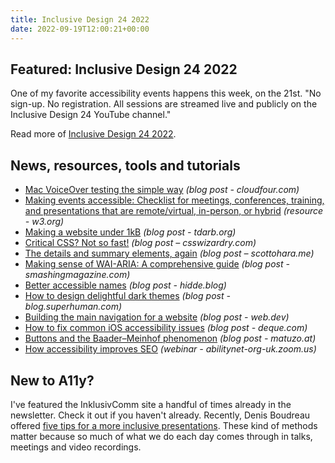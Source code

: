 ```yaml
---
title: Inclusive Design 24 2022
date: 2022-09-19T12:00:21+00:00
---
```


## Featured: Inclusive Design 24 2022

One of my favorite accessibility events happens this week, on the 21st. "No sign-up. No registration. All sessions are streamed live and publicly on the Inclusive Design 24 YouTube channel."

Read more of [Inclusive Design 24 2022](https://inclusivedesign24.org/2022/schedule/).

## News, resources, tools and tutorials

- [Mac VoiceOver testing the simple way](https://cloudfour.com/thinks/mac-voiceover-testing-the-simple-way/) *(blog post - cloudfour.com)*
- [Making events accessible: Checklist for meetings, conferences, training, and presentations that are remote/virtual, in-person, or hybrid](https://www.w3.org/WAI/teach-advocate/accessible-presentations/) *(resource - w3.org)*
- [Making a website under 1kB](https://tdarb.org/blog/under-1kb.html) *(blog post - tdarb.org)*
- [Critical CSS? Not so fast!](https://csswizardry.com/2022/09/critical-css-not-so-fast/) *(blog post – csswizardry.com)*
- [The details and summary elements, again](https://www.scottohara.me//blog/2022/09/12/details-summary.html) *(blog post – scottohara.me)*
- [Making sense of WAI-ARIA: A comprehensive guide](https://www.smashingmagazine.com/2022/09/wai-aria-guide/) *(blog post - smashingmagazine.com)*
- [Better accessible names](https://hidde.blog/better-accessible-names/) *(blog post - hidde.blog)*
- [How to design delightful dark themes](https://blog.superhuman.com/how-to-design-delightful-dark-themes/) *(blog post - blog.superhuman.com)*
- [Building the main navigation for a website](https://web.dev/website-navigation/) *(blog post - web.dev)*
- [How to fix common iOS accessibility issues](https://www.deque.com/blog/how-to-fix-common-ios-accessibility-issues/) *(blog post - deque.com)*
- [Buttons and the Baader–Meinhof phenomenon](https://www.matuzo.at/blog/2022/button-baader/) *(blog post - matuzo.at)*
- [How accessibility improves SEO](https://abilitynet-org-uk.zoom.us/webinar/register/1916629929174/WN_nMXNeXfGQQu9jBobRm7fFQ) *(webinar - abilitynet-org-uk.zoom.us)*

## New to A11y?

I've featured the InklusivComm site a handful of times already in the newsletter. Check it out if you haven't already. Recently, Denis Boudreau offered [five tips for a more inclusive presentations](https://inklusiv.ca/five-things-you-can-do-to-be-more-inclusive-september-2022-edition/). These kind of methods matter because so much of what we do each day comes through in talks, meetings and video recordings.
